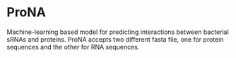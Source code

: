 # ProNA
Machine-learning based model for predicting interactions between bacterial sRNAs and proteins. ProNA accepts two different fasta file, one for protein sequences and the other for RNA sequences.
